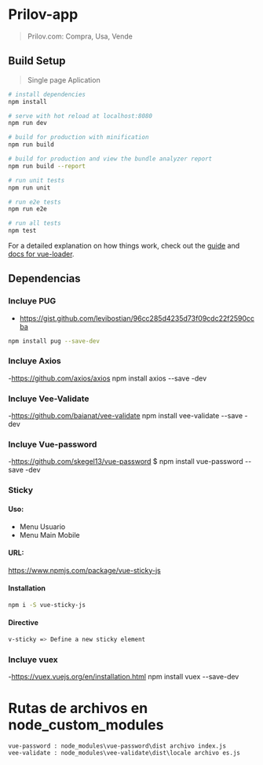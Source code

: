 # Prilov-app 
> Prilov.com: Compra, Usa, Vende

## Build Setup
> Single page Aplication

``` bash
# install dependencies
npm install

# serve with hot reload at localhost:8080
npm run dev

# build for production with minification
npm run build

# build for production and view the bundle analyzer report
npm run build --report

# run unit tests
npm run unit

# run e2e tests
npm run e2e

# run all tests
npm test
```

For a detailed explanation on how things work, check out the [guide](http://vuejs-templates.github.io/webpack/) and [docs for vue-loader](http://vuejs.github.io/vue-loader).

## Dependencias

### Incluye PUG
- https://gist.github.com/levibostian/96cc285d4235d73f09cdc22f2590ccba
``` bash
npm install pug --save-dev
```

### Incluye Axios
-https://github.com/axios/axios
    npm install axios --save -dev

### Incluye Vee-Validate
-https://github.com/baianat/vee-validate
    npm install vee-validate --save -dev

### Incluye Vue-password
-https://github.com/skegel13/vue-password
    $ npm install vue-password --save -dev
### Sticky
#### Uso:
* Menu Usuario
* Menu Main Mobile
#### URL:
https://www.npmjs.com/package/vue-sticky-js
#### Installation
``` bash
npm i -S vue-sticky-js
```
#### Directive
``` bash
v-sticky => Define a new sticky element
```

### Incluye vuex
-https://vuex.vuejs.org/en/installation.html
    npm install vuex --save-dev
    
# Rutas de archivos en node_custom_modules
    vue-password : node_modules\vue-password\dist archivo index.js
    vee-validate : node_modules\vee-validate\dist\locale archivo es.js

